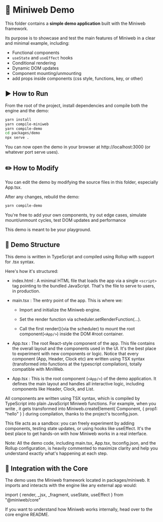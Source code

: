 # 🧪 Miniweb Demo

This folder contains a **simple demo application** built with the Miniweb framework.

Its purpose is to showcase and test the main features of Miniweb in a clear and minimal example, including:

- Functional components
- `useState` and `useEffect` hooks
- Conditional rendering
- Dynamic DOM updates
- Component mounting/unmounting
- add props inside components (css style, functions, key, or other)





## ▶️ How to Run

From the root of the project, install dependencies and compile both the engine and the demo:

```bash
yarn install
yarn compile-miniweb
yarn compile-demo
cd packages/demo
npx serve .
```

You can now open the demo in your browser at http://localhost:3000 (or whatever port serve uses).





## ✏️ How to Modify

You can edit the demo by modifying the source files in this folder, especially App.tsx.

After any changes, rebuild the demo:

```bash
yarn compile-demo
```

You're free to add your own components, try out edge cases, simulate mount/unmount cycles, test DOM updates and performance

This demo is meant to be your playground.






## 🔧 Demo Structure

This demo is written in TypeScript and compiled using Rollup with support for .tsx syntax.

Here's how it's structured:

- index.html :   A minimal HTML file that loads the app via a single `<script>` tag pointing to the bundled JavaScript. That's the file to serve to users, in production.

- main.tsx  :    The entry point of the app. This is where we:

    - Import and initialize the Miniweb engine.

    - Set the render function via scheduler.setRenderFunction(...).

    - Call the first render()(via the scheduler) to mount the root component(`<App/>`) inside the DOM #root container.

- App.tsx  :   The root React-style component of the app. This file contains the overall layout and the components used in the UI. It's the best place to experiment with new components or logic. Notice that every component (App, Header, Clock etc) are written using TSX syntax (transformed into functions at the typescript compilation), totally compatible with MiniWeb.


- App.tsx  :   This is the root component (`<App/>`) of the demo application. It defines the main layout and handles all interactive logic, including components like Header, Clock, and List.

All components are written using TSX syntax, which is compiled by TypeScript into plain JavaScript Miniweb functions. For example, when you write <Component prop1="hello"/>, it gets transformed into Miniweb.createElement( Component, { prop1: "hello" } ) during compilation, thanks to the project's tsconfig.json.

This file acts as a sandbox: you can freely experiment by adding components, testing state updates, or using hooks like useEffect. It's the best place to get hands-on with how Miniweb works in a real interface.

Note: All the demo code, including main.tsx, App.tsx, tsconfig.json, and the Rollup configuration, is heavily commented to maximize clarity and help you understand exactly what's happening at each step.






## 🔄 Integration with the Core

The demo uses the Miniweb framework located in packages/miniweb. It imports and interacts with the engine like any external app would:

import { render, _jsx, _fragment, useState, useEffect } from "@miniweb/core"

If you want to understand how Miniweb works internally, head over to the core engine README.